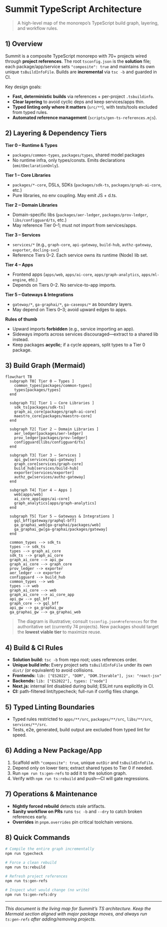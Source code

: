 # Summit TypeScript Architecture

> A high-level map of the monorepo’s TypeScript build graph, layering, and workflow rules.

## 1) Overview
Summit is a composite TypeScript monorepo with 70+ projects wired through **project references**. The root `tsconfig.json` is the **solution** file; each package/app/service sets `"composite": true` and maintains its own unique `tsBuildInfoFile`. Builds are **incremental** via `tsc -b` and guarded in CI.

Key design goals:
- **Fast, deterministic builds** via references + per-project `.tsbuildinfo`.
- **Clear layering** to avoid cyclic deps and keep services/apps thin.
- **Typed linting only where it matters** (`src/**`), with tests/tools excluded from typed rules.
- **Automated reference management** (`scripts/gen-ts-references.mjs`).

## 2) Layering & Dependency Tiers

**Tier 0 – Runtime & Types**
- `packages/common-types`, `packages/types`, shared model packages
- No runtime infra, only types/consts. Emits declarations (`emitDeclarationOnly`).

**Tier 1 – Core Libraries**
- `packages/*-core`, DSLs, SDKs (`packages/sdk-ts`, `packages/graph-ai-core`, etc.)
- Pure libraries, no env coupling. May emit JS + d.ts.

**Tier 2 – Domain Libraries**
- Domain-specific libs (`packages/aer-ledger`, `packages/prov-ledger`, `libs/configguard/ts`, etc.)
- May reference Tier 0–1; must not import from services/apps.

**Tier 3 – Services**
- `services/*` (e.g., `graph-core`, `api-gateway`, `build-hub`, `authz-gateway`, `exporter`, `docling-svc`)
- Reference Tiers 0–2. Each service owns its runtime (Node) lib set.

**Tier 4 – Apps**
- Frontend apps (`apps/web`, `apps/ai-core`, `apps/graph-analytics`, `apps/ml-engine`, etc.)
- Depends on Tiers 0–2. No service-to-app imports.

**Tier 5 – Gateways & Integrations**
- `gateway/*`, `ga-graphai/*`, `ga-caseops/*` as boundary layers.
- May depend on Tiers 0–3; avoid upward edges to apps.

**Rules of thumb**
- Upward imports **forbidden** (e.g., service importing an app).
- Sideways imports across services discouraged—extract to a shared lib instead.
- Keep packages **acyclic**; if a cycle appears, split types to a Tier 0 package.

## 3) Build Graph (Mermaid)

```mermaid
flowchart TB
  subgraph T0[ Tier 0 – Types ]
    common_types[packages/common-types]
    types[packages/types]
  end

  subgraph T1[ Tier 1 – Core Libraries ]
    sdk_ts[packages/sdk-ts]
    graph_ai_core[packages/graph-ai-core]
    maestro_core[packages/maestro-core]
  end

  subgraph T2[ Tier 2 – Domain Libraries ]
    aer_ledger[packages/aer-ledger]
    prov_ledger[packages/prov-ledger]
    configguard[libs/configguard/ts]
  end

  subgraph T3[ Tier 3 – Services ]
    api_gw[services/api-gateway]
    graph_core[services/graph-core]
    build_hub[services/build-hub]
    exporter[services/exporter]
    authz_gw[services/authz-gateway]
  end

  subgraph T4[ Tier 4 – Apps ]
    web[apps/web]
    ai_core_app[apps/ai-core]
    graph_analytics[apps/graph-analytics]
  end

  subgraph T5[ Tier 5 – Gateways & Integrations ]
    gql_bff[gateway/graphql-bff]
    ga_graphai_web[ga-graphai/packages/web]
    ga_graphai_gw[ga-graphai/packages/gateway]
  end

  common_types --> sdk_ts
  types --> sdk_ts
  types --> graph_ai_core
  sdk_ts --> graph_ai_core
  graph_ai_core --> api_gw
  graph_ai_core --> graph_core
  prov_ledger --> exporter
  aer_ledger --> exporter
  configguard --> build_hub
  common_types --> web
  types --> web
  graph_ai_core --> web
  graph_ai_core --> ai_core_app
  api_gw --> gql_bff
  graph_core --> gql_bff
  api_gw --> ga_graphai_gw
  ga_graphai_gw --> ga_graphai_web
```

> The diagram is illustrative; consult `tsconfig.json#references` for the authoritative set (currently 74 projects). New packages should target the **lowest viable tier** to maximize reuse.

## 4) Build & CI Rules
- **Solution build:** `tsc -b` from repo root; uses references order.
- **Unique build info:** Every project sets `tsBuildInfoFile` under its own `dist/` (or equivalent) to avoid collisions.
- **Frontends:** `lib: ["ES2022", "DOM", "DOM.Iterable"], jsx: "react-jsx"`
- **Backends:** `lib: ["ES2022"], types: ["node"]`
- **Next.js:** internal lint disabled during build; ESLint runs explicitly in CI.
- **CI:** path-filtered lint/typecheck; full-run if config files change.

## 5) Typed Linting Boundaries
- Typed rules restricted to `apps/**/src`, `packages/**/src`, `libs/**/src`, `services/**/src`.
- Tests, e2e, generated, build output are excluded from typed lint for speed.

## 6) Adding a New Package/App
1. Scaffold with `"composite": true`, unique `outDir` and `tsBuildInfoFile`.
2. Depend only on lower tiers; extract shared types to Tier 0 if needed.
3. Run `npm run ts:gen-refs` to add it to the solution graph.
4. Verify with `npm run ts:rebuild` and push—CI will gate regressions.

## 7) Operations & Maintenance
- **Nightly forced rebuild** detects stale artifacts.
- **Sanity workflow on PRs** runs `tsc -b` and `--dry` to catch broken references early.
- **Overrides** in `pnpm.overrides` pin critical toolchain versions.

## 8) Quick Commands
```bash
# Compile the entire graph incrementally
npm run typecheck

# Force a clean rebuild
npm run ts:rebuild

# Refresh project references
npm run ts:gen-refs

# Inspect what would change (no write)
npm run ts:gen-refs:dry
```

---
*This document is the living map for Summit’s TS architecture. Keep the Mermaid section aligned with major package moves, and always run `ts:gen-refs` after adding/removing projects.*